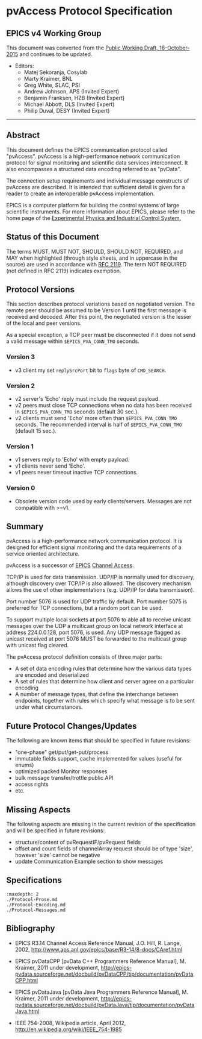 # pvAccess Protocol Specification

## EPICS v4 Working Group

This document was converted from the
[Public Working Draft, 16-October-2015](https://github.com/epics-base/pvDataWWW/blob/ca3848712682132d67b63c7be0fc63e5b0256f6c/mainPage/pvAccess_Protocol_Specification.html)
and continues to be updated.

  - Editors:
    * Matej Sekoranja, Cosylab
    * Marty Kraimer, BNL
    * Greg White, SLAC, PSI
    * Andrew Johnson, APS (Invited Expert)
    * Benjamin Franksen, HZB (Invited Expert)
    * Michael Abbott, DLS (Invited Expert)
    * Philip Duval, DESY (Invited Expert)

-----

## Abstract

This document defines the EPICS communication protocol called
"pvAccess". pvAccess is a high-performance network communication
protocol for signal monitoring and scientific data services
interconnect. It also encompasses a structured data encoding
referred to as "pvData".

The connection setup requirements and individual message constructs of
pvAccess are described. It is intended that sufficient detail is given
for a reader to create an interoperable pvAccess implementation.

EPICS is a computer platform for building the control systems of large
scientific instruments. For more information about EPICS, please refer
to the home page of the [Experimental Physics and Industrial Control
System.](http://epics-controls.org)

## Status of this Document

The terms MUST, MUST NOT, SHOULD, SHOULD NOT, REQUIRED, and MAY when
highlighted (through style sheets, and in uppercase in the source) are
used in accordance with [RFC 2119](http://www.ietf.org/rfc/rfc2119.txt). 
The term NOT REQUIRED (not defined in RFC 2119) indicates exemption.

## Protocol Versions

This section describes protocol variations based on negotiated version.
The remote peer should be assumed to be Version 1 until the first message is received and decoded.
After this point, the negotiated version is the lesser of the local and peer versions.

As a special exception, a TCP peer must be disconnected if it does not send a valid message within ``$EPICS_PVA_CONN_TMO`` seconds.

### Version 3

 * v3 client my set `replySrcPort` bit to `flags` byte of `CMD_SEARCH`.

### Version 2

 * v2 server's 'Echo' reply must include the request payload.
 * v2 peers must close TCP connections when no data has been received in ``$EPICS_PVA_CONN_TMO`` seconds (default 30 sec.).
 * v2 clients must send 'Echo' more often than ``$EPICS_PVA_CONN_TMO`` seconds.  The recommended interval is half of ``$EPICS_PVA_CONN_TMO`` (default 15 sec.).

### Version 1
 * v1 servers reply to 'Echo' with empty payload.
 * v1 clients never send 'Echo'.
 * v1 peers never timeout inactive TCP connections.

### Version 0
 * Obsolete version code used by early clients/servers.  Messages are not compatible with >=v1.

## Summary

pvAccess is a high-performance network communication protocol. It is
designed for efficient signal monitoring and the data
requirements of a service oriented architecture.

pvAccess is a successor of [EPICS](http://epics-controls.org)
[Channel Access](../internal/ca_protocol.rst).

TCP/IP is used for data transmission. UDP/IP is normally used for
discovery, although discovery over TCP/IP is also allowed. The discovery
mechanism allows the use of other implementations (e.g. UDP/IP for data
transmission).

Port number 5076 is used for UDP traffic by default.
Port number 5075 is preferred for TCP connections, but a random port can be used.

To support multiple local sockets at port 5076 to able all to receive
unicast messages over the UDP a multicast group on local network
interface at address 224.0.0.128, port 5076, is used. Any UDP message
flagged as unicast received at port 5076 MUST be forwarded to the
multicast group with unicast flag cleared.

The pvAccess protocol definition consists of three major parts:

  - A set of data encoding rules that determine how the various data
    types are encoded and deserialized
  - A set of rules that determine how client and server agree on a
    particular encoding
  - A number of message types, that define the interchange between
    endpoints, together with rules which specify what message is to be
    sent under what circumstances.

## Future Protocol Changes/Updates

The following are known items that should be specified in future
revisions:

  - "one-phase" get/put/get-put/process
  - immutable fields support, cache implemented for values (useful for
    enums)
  - optimized packed Monitor responses
  - bulk message transfer/trottle public API
  - access rights
  - etc.

## Missing Aspects

The following aspects are missing in the current revision of the
specification and will be specified in future revisions:

  - structure/content of pvRequestIF/pvRequest fields
  - offset and count fields of channelArray request should be of type
    'size', however 'size' cannot be negative
  - update Communication Example section to show messages

## Specifications

```{toctree}
:maxdepth: 2
./Protocol-Prose.md
./Protocol-Encoding.md
./Protocol-Messages.md
```

## Bibliography


- EPICS R3.14 Channel Access Reference Manual, J.O. Hill, R. Lange, 2002,
<http://www.aps.anl.gov/epics/base/R3-14/8-docs/CAref.html>

- EPICS pvDataCPP \[pvData C++ Programmers Reference Manual\], M. Kraimer,
2011 under development,
<http://epics-pvdata.sourceforge.net/docbuild/pvDataCPP/tip/documentation/pvDataCPP.html>

- EPICS pvDataJava \[pvData Java Programmers Reference Manual\], M.
Kraimer, 2011 under development,
<http://epics-pvdata.sourceforge.net/docbuild/pvDataJava/tip/documentation/pvDataJava.html>

- IEEE 754-2008, Wikipedia article, April 2012,
<http://en.wikipedia.org/wiki/IEEE_754-1985>
